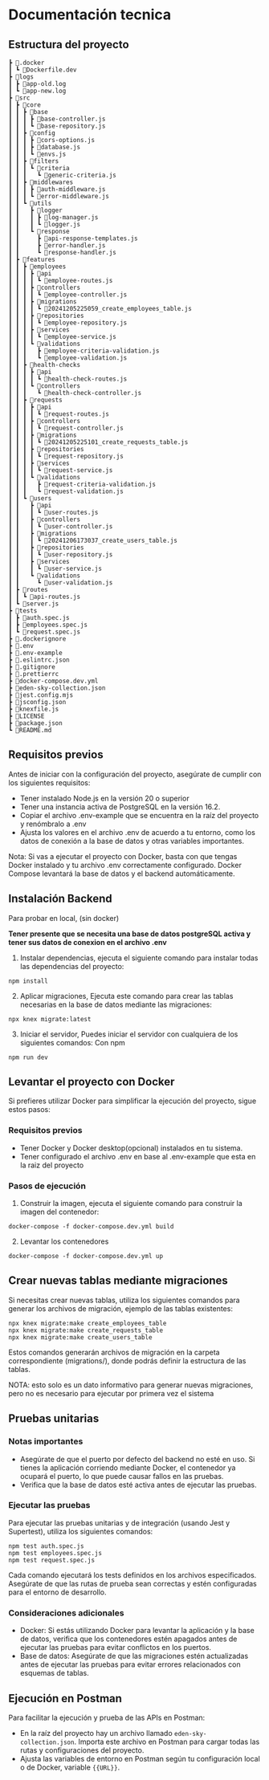 # Documentación tecnica

## Estructura del proyecto

```
┣ 📂.docker
┃ ┗ 📜Dockerfile.dev
┣ 📂logs
┃ ┣ 📜app-old.log
┃ ┗ 📜app-new.log
┣ 📂src
┃ ┣ 📂core
┃ ┃ ┣ 📂base
┃ ┃ ┃ ┣ 📜base-controller.js
┃ ┃ ┃ ┗ 📜base-repository.js
┃ ┃ ┣ 📂config
┃ ┃ ┃ ┣ 📜cors-options.js
┃ ┃ ┃ ┣ 📜database.js
┃ ┃ ┃ ┗ 📜envs.js
┃ ┃ ┣ 📂filters
┃ ┃ ┃ ┗ 📂criteria
┃ ┃ ┃   ┗ 📜generic-criteria.js
┃ ┃ ┣ 📂middlewares
┃ ┃ ┃ ┣ 📜auth-middleware.js
┃ ┃ ┃ ┗ 📜error-middleware.js
┃ ┃ ┗ 📂utils
┃ ┃   ┣ 📂logger
┃ ┃   ┃ ┣ 📜log-manager.js
┃ ┃   ┃ ┗ 📜logger.js
┃ ┃   ┗ 📂response
┃ ┃     ┣ 📜api-response-templates.js
┃ ┃     ┣ 📜error-handler.js
┃ ┃     ┗ 📜response-handler.js
┃ ┣ 📂features
┃ ┃ ┣ 📂employees
┃ ┃ ┃ ┣ 📂api
┃ ┃ ┃ ┃ ┗ 📜employee-routes.js
┃ ┃ ┃ ┣ 📂controllers
┃ ┃ ┃ ┃ ┗ 📜employee-controller.js
┃ ┃ ┃ ┣ 📂migrations
┃ ┃ ┃ ┃ ┗ 📜20241205225059_create_employees_table.js
┃ ┃ ┃ ┣ 📂repositories
┃ ┃ ┃ ┃ ┗ 📜employee-repository.js
┃ ┃ ┃ ┣ 📂services
┃ ┃ ┃ ┃ ┗ 📜employee-service.js
┃ ┃ ┃ ┗ 📂validations
┃ ┃ ┃   ┣ 📜employee-criteria-validation.js
┃ ┃ ┃   ┗ 📜employee-validation.js
┃ ┃ ┣ 📂health-checks
┃ ┃ ┃ ┣ 📂api
┃ ┃ ┃ ┃ ┗ 📜health-check-routes.js
┃ ┃ ┃ ┗ 📂controllers
┃ ┃ ┃   ┗ 📜health-check-controller.js
┃ ┃ ┣ 📂requests
┃ ┃ ┃ ┣ 📂api
┃ ┃ ┃ ┃ ┗ 📜request-routes.js
┃ ┃ ┃ ┣ 📂controllers
┃ ┃ ┃ ┃ ┗ 📜request-controller.js
┃ ┃ ┃ ┣ 📂migrations
┃ ┃ ┃ ┃ ┗ 📜20241205225101_create_requests_table.js
┃ ┃ ┃ ┣ 📂repositories
┃ ┃ ┃ ┃ ┗ 📜request-repository.js
┃ ┃ ┃ ┣ 📂services
┃ ┃ ┃ ┃ ┗ 📜request-service.js
┃ ┃ ┃ ┗ 📂validations
┃ ┃ ┃   ┣ 📜request-criteria-validation.js
┃ ┃ ┃   ┗ 📜request-validation.js
┃ ┃ ┗ 📂users
┃ ┃   ┣ 📂api
┃ ┃   ┃ ┗ 📜user-routes.js
┃ ┃   ┣ 📂controllers
┃ ┃   ┃ ┗ 📜user-controller.js
┃ ┃   ┣ 📂migrations
┃ ┃   ┃ ┗ 📜20241206173037_create_users_table.js
┃ ┃   ┣ 📂repositories
┃ ┃   ┃ ┗ 📜user-repository.js
┃ ┃   ┣ 📂services
┃ ┃   ┃ ┗ 📜user-service.js
┃ ┃   ┗ 📂validations
┃ ┃     ┗ 📜user-validation.js
┃ ┣ 📂routes
┃ ┃ ┗ 📜api-routes.js
┃ ┗ 📜server.js
┣ 📂tests
┃ ┣ 📜auth.spec.js
┃ ┣ 📜employees.spec.js
┃ ┗ 📜request.spec.js
┣ 📜.dockerignore
┣ 📜.env
┣ 📜.env-example
┣ 📜.eslintrc.json
┣ 📜.gitignore
┣ 📜.prettierrc
┣ 📜docker-compose.dev.yml
┣ 📜eden-sky-collection.json
┣ 📜jest.config.mjs
┣ 📜jsconfig.json
┣ 📜knexfile.js
┣ 📜LICENSE
┣ 📜package.json
┗ 📜README.md

```

## Requisitos previos

Antes de iniciar con la configuración del proyecto, asegúrate de cumplir con los siguientes requisitos:

- Tener instalado Node.js en la versión 20 o superior
- Tener una instancia activa de PostgreSQL en la versión 16.2.
- Copiar el archivo .env-example que se encuentra en la raíz del proyecto y renómbralo a .env
- Ajusta los valores en el archivo .env de acuerdo a tu entorno, como los datos de conexión a la base de datos y otras variables importantes.

Nota: Si vas a ejecutar el proyecto con Docker, basta con que tengas Docker instalado y tu archivo .env correctamente configurado. Docker Compose levantará la base de datos y el backend automáticamente.

## Instalación Backend

Para probar en local, (sin docker)

**Tener presente que se necesita una base de datos postgreSQL activa y tener sus datos de conexion en el archivo .env**

1. Instalar dependencias, ejecuta el siguiente comando para instalar todas las dependencias del proyecto:

```
npm install
```

2. Aplicar migraciones, Ejecuta este comando para crear las tablas necesarias en la base de datos mediante las migraciones:

```
npx knex migrate:latest
```

3. Iniciar el servidor, Puedes iniciar el servidor con cualquiera de los siguientes comandos:
   Con npm

```
npm run dev
```

## Levantar el proyecto con Docker

Si prefieres utilizar Docker para simplificar la ejecución del proyecto, sigue estos pasos:

### Requisitos previos

- Tener Docker y Docker desktop(opcional) instalados en tu sistema.
- Tener configurado el archivo .env en base al .env-example que esta en la raiz del proyecto

### Pasos de ejecución

1. Construir la imagen, ejecuta el siguiente comando para construir la imagen del contenedor:

```
docker-compose -f docker-compose.dev.yml build
```

2. Levantar los contenedores

```
docker-compose -f docker-compose.dev.yml up
```

## Crear nuevas tablas mediante migraciones

Si necesitas crear nuevas tablas, utiliza los siguientes comandos para generar los archivos de migración, ejemplo de las tablas existentes:

```
npx knex migrate:make create_employees_table
npx knex migrate:make create_requests_table
npx knex migrate:make create_users_table
```

Estos comandos generarán archivos de migración en la carpeta correspondiente (migrations/), donde podrás definir la estructura de las tablas.

NOTA: esto solo es un dato informativo para generar nuevas migraciones, pero no es necesario para ejecutar por primera vez el sistema

## Pruebas unitarias

### Notas importantes

- Asegúrate de que el puerto por defecto del backend no esté en uso. Si tienes la aplicación corriendo mediante Docker, el contenedor ya ocupará el puerto, lo que puede causar fallos en las pruebas.
- Verifica que la base de datos esté activa antes de ejecutar las pruebas.

### Ejecutar las pruebas

Para ejecutar las pruebas unitarias y de integración (usando Jest y Supertest), utiliza los siguientes comandos:

```
npm test auth.spec.js
npm test employees.spec.js
npm test request.spec.js
```

Cada comando ejecutará los tests definidos en los archivos especificados. Asegúrate de que las rutas de prueba sean correctas y estén configuradas para el entorno de desarrollo.

### Consideraciones adicionales

- Docker: Si estás utilizando Docker para levantar la aplicación y la base de datos, verifica que los contenedores estén apagados antes de ejecutar las pruebas para evitar conflictos en los puertos.
- Base de datos: Asegúrate de que las migraciones estén actualizadas antes de ejecutar las pruebas para evitar errores relacionados con esquemas de tablas.

## Ejecución en Postman

Para facilitar la ejecución y prueba de las APIs en Postman:

- En la raíz del proyecto hay un archivo llamado `eden-sky-collection.json`.
  Importa este archivo en Postman para cargar todas las rutas y configuraciones del proyecto.
- Ajusta las variables de entorno en Postman según tu configuración local o de Docker, variable `{{URL}}`.
